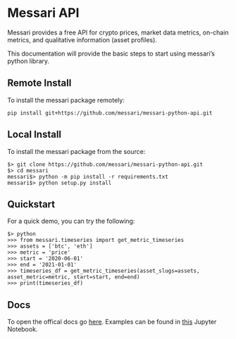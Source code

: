 # Messari API
Messari provides a free API for crypto prices, market data metrics, on-chain metrics, and qualitative information (asset profiles).

This documentation will provide the basic steps to start using messari’s python library.

## Remote Install
To install the messari package remotely:

```
pip install git+https://github.com/messari/messari-python-api.git
```


## Local Install
To install the messari package from the source:
```
$> git clone https://github.com/messari/messari-python-api.git
$> cd messari
messari$> python -m pip install -r requirements.txt
messari$> python setup.py install
```

## Quickstart
For a quick demo, you can try the following:
```
$> python
>>> from messari.timeseries import get_metric_timeseries
>>> assets = ['btc', 'eth']
>>> metric = 'price'
>>> start = '2020-06-01'
>>> end = '2021-01-01'
>>> timeseries_df = get_metric_timeseries(asset_slugs=assets, asset_metric=metric, start=start, end=end)
>>> print(timeseries_df)
```

## Docs
To open the offical docs go [here](https://objective-lalande-8ec88b.netlify.app/).
Examples can be found in [this](https://github.com/messari/messari-python-api/blob/master/examples/Messari%20API%20Tutorial.ipynb) Jupyter Notebook. 
